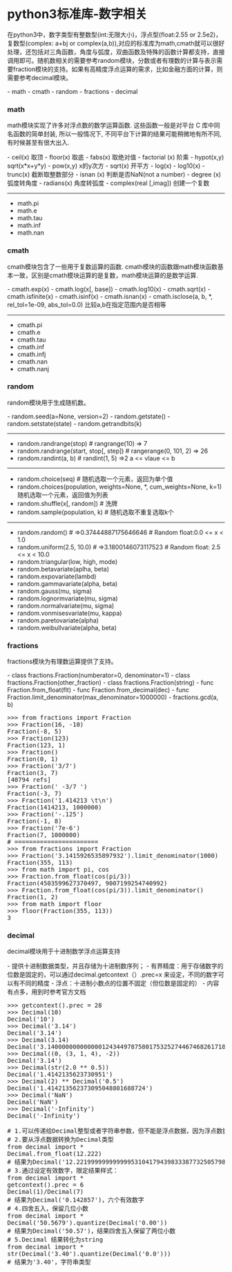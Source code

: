# python3标准库-数字相关
<p>在python3中，数字类型有整数型(int:无限大小)，浮点型(float:2.55 or 2.5e2)，复数型(complex: a+bj or complex(a,b)),对应的标准库为math,cmath就可以很好处理，还包括对三角函数，角度与弧度，双曲函数及特殊的函数计算都支持，直接调用即可。随机数相关的需要参考random模块，分数或者有理数的计算与表示需要fraction模块的支持。如果有高精度浮点运算的需求，比如金融方面的计算，则需要参考decimal模块。</p>
- math
- cmath
- random
- fractions
- decimal

### math
<p>math模块实现了许多对浮点数的数学运算函数. 这些函数一般是对平台 C 库中同名函数的简单封装, 所以一般情况下, 不同平台下计算的结果可能稍微地有所不同, 有时候甚至有很大出入.</p>
- ceil(x) 取顶
- floor(x) 取底
- fabs(x) 取绝对值
- factorial (x) 阶乘
- hypot(x,y)  sqrt(x*x+y*y)
- pow(x,y) x的y次方
- sqrt(x) 开平方
- log(x)
- log10(x)
- trunc(x)  截断取整数部分
- isnan (x)  判断是否NaN(not a number)
- degree (x) 弧度转角度
- radians(x) 角度转弧度
- complex(real [,imag]) 创建一个复数

---

- math.pi
- math.e
- math.tau
- math.inf
- math.nan

### cmath
<p>cmath模块包含了一些用于复数运算的函数. cmath模块的函数跟math模块函数基本一致，区别是cmath模块运算的是复数，math模块运算的是数学运算.</p>
- cmath.exp(x)
- cmath.log(x[, base])
- cmath.log10(x)
- cmath.sqrt(x)
- cmath.isfinite(x)
- cmath.isinf(x)
- cmath.isnan(x)
- cmath.isclose(a, b, *, rel_tol=1e-09, abs_tol=0.0) 比较a,b在指定范围内是否相等

---

- cmath.pi
- cmath.e
- cmath.tau
- cmath.inf
- cmath.infj
- cmath.nan
- cmath.nanj

### random
<p>random模块用于生成随机数。</p>
- random.seed(a=None, version=2)
- random.getstate()
- random.setstate(state)
- random.getrandbits(k)

---
- random.randrange(stop)   # rangrange(10) => 7
- random.randrange(start, stop[, step]) # rangerange(0, 101, 2) => 26
- random.randint(a, b)   # randint(1, 5) =>2   a <= vlaue <= b

---
- random.choice(seq)		# 随机选取一个元素，返回为单个值
- random.choices(population, weights=None, *, cum_weights=None, k=1) 随机选取一个元素，返回值为列表
- random.shuffle(x[, random])		# 洗牌
- random.sample(population, k)  # 随机选取不重复选取k个

---
- random.random()						# =>0.37444887175646646 # Random float:0.0 <= x < 1.0  
- random.uniform(2.5, 10.0)			# =>3.1800146073117523  # Random float:  2.5 <= x < 10.0
- random.triangular(low, high, mode)
- random.betavariate(aplha, beta)
- random.expovariate(lambd)
- random.gammavariate(alpha, beta)
- random.gauss(mu, sigma)
- random.lognormvariate(mu, sigma)
- random.normalvariate(mu, sigma)
- random.vonmisesvariate(mu, kappa)
- random.paretovariate(alpha)
- random.weibullvariate(alpha, beta)

### fractions
<p> fractions模块为有理数运算提供了支持。</p>
- class fractions.Fraction(numberator=0, denominator=1)
- class fractions.Fraction(other_fraction)
- class fractions.Fraction(string)
- func Fraction.from_float(flt)
- func Fraction.from_decimal(dec)
- func Fraction.limit_denominator(max_denominator=1000000)
- fractions.gcd(a, b)

<pre>
>>> from fractions import Fraction
>>> Fraction(16, -10)
Fraction(-8, 5)
>>> Fraction(123)
Fraction(123, 1)
>>> Fraction()
Fraction(0, 1)
>>> Fraction('3/7')
Fraction(3, 7)
[40794 refs]
>>> Fraction(' -3/7 ')
Fraction(-3, 7)
>>> Fraction('1.414213 \t\n')
Fraction(1414213, 1000000)
>>> Fraction('-.125')
Fraction(-1, 8)
>>> Fraction('7e-6')
Fraction(7, 1000000)
# =======================
>>> from fractions import Fraction
>>> Fraction('3.1415926535897932').limit_denominator(1000)
Fraction(355, 113)
>>> from math import pi, cos
>>> Fraction.from_float(cos(pi/3))
Fraction(4503599627370497, 9007199254740992)
>>> Fraction.from_float(cos(pi/3)).limit_denominator()
Fraction(1, 2)
>>> from math import floor
>>> floor(Fraction(355, 113))
3
</pre>

### decimal
<p>decimal模块用于十进制数学浮点运算支持</p>
- 提供十进制数据类型，并且存储为十进制数序列；
- 有界精度：用于存储数字的位数是固定的，可以通过decimal.getcontext（）.prec=x 来设定，不同的数字可以有不同的精度
- 浮点：十进制小数点的位置不固定（但位数是固定的）
- 内容有点多，用到时参考官方文档

<pre>
>>> getcontext().prec = 28
>>> Decimal(10)
Decimal('10')
>>> Decimal('3.14')
Decimal('3.14')
>>> Decimal(3.14)
Decimal('3.140000000000000124344978758017532527446746826171875')
>>> Decimal((0, (3, 1, 4), -2))
Decimal('3.14')
>>> Decimal(str(2.0 ** 0.5))
Decimal('1.4142135623730951')
>>> Decimal(2) ** Decimal('0.5')
Decimal('1.414213562373095048801688724')
>>> Decimal('NaN')
Decimal('NaN')
>>> Decimal('-Infinity')
Decimal('-Infinity')

# 1.可以传递给Decimal整型或者字符串参数，但不能是浮点数据，因为浮点数据本身就不准确。
# 2.要从浮点数据转换为Decimal类型
from decimal import *
Decimal.from_float(12.222)
# 结果为Decimal('12.2219999999999995310417943983338773250579833984375')
# 3.通过设定有效数字，限定结果样式：
from decimal import *
getcontext().prec = 6
Decimal(1)/Decimal(7)
# 结果为Decimal('0.142857')，六个有效数字
# 4.四舍五入，保留几位小数
from decimal import *
Decimal('50.5679').quantize(Decimal('0.00'))
# 结果为Decimal('50.57')，结果四舍五入保留了两位小数
# 5.Decimal 结果转化为string
from decimal import *
str(Decimal('3.40').quantize(Decimal('0.0')))
# 结果为'3.40'，字符串类型

</pre>